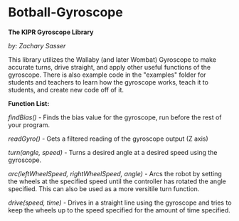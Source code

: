 # Botball-Gyroscope
**The KIPR Gyroscope Library**

*by: Zachary Sasser*

This library utilizes the Wallaby (and later Wombat) Gyroscope to make accurate turns, drive straight, and apply other useful functions of the gyroscope. There is also example code in the "examples" folder for students and teachers to learn how the gyroscope works, teach it to students, and create new code off of it. 

**Function List:**

*findBias()* - Finds the bias value for the gyroscope, run before the rest of your program.

*readGyro()* - Gets a filtered reading of the gyroscope output (Z axis)

*turn(angle, speed)* - Turns a desired angle at a desired speed using the gyroscope.

*arc(leftWheelSpeed, rightWheelSpeed, angle)* - Arcs the robot by setting the wheels at the specified speed until the controller has rotated the angle specified. This can also be used as a more versitile turn function.

*drive(speed, time)* - Drives in a straight line using the gyroscope and tries to keep the wheels up to the speed specified for the amount of time specified.
